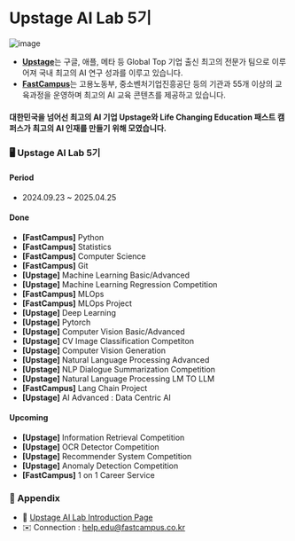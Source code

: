 # Upstage AI Lab 5기

![image](https://github.com/UpstageAILab/.github/assets/156163982/66b6a1ab-e147-4adf-a18b-ecea7047183d)
- [**Upstage**](https://www.upstage.ai/)는 구글, 애플, 메타 등 Global Top 기업 출신 최고의 전문가 팀으로 이루어져 국내 최고의 AI 연구 성과를 이루고 있습니다.
- [**FastCampus**](https://fastcampus.co.kr/)는 고용노동부, 중소벤처기업진흥공단 등의 기관과 55개 이상의 교육과정을 운영하며 최고의 AI 교육 콘텐츠를 제공하고 있습니다.

#### 대한민국을 넘어선 최고의 AI 기업 **Upstage**와 Life Changing Education **패스트 캠퍼스**가 **최고의 AI 인재를 만들기 위해 모였습니다.**


### 🖥️ Upstage AI Lab 5기
#### Period
- 2024.09.23 ~ 2025.04.25

#### Done
- **[FastCampus]** Python
- **[FastCampus]** Statistics
- **[FastCampus]** Computer Science
- **[FastCampus]** Git
- **[Upstage]** Machine Learning Basic/Advanced
- **[Upstage]** Machine Learning Regression Competition
- **[FastCampus]** MLOps
- **[FastCampus]** MLOps Project
- **[Upstage]** Deep Learning
- **[Upstage]** Pytorch
- **[Upstage]** Computer Vision Basic/Advanced
- **[Upstage]** CV Image Classification Competiton
- **[Upstage]** Computer Vision Generation
- **[Upstage]** Natural Language Processing Advanced
- **[Upstage]** NLP Dialogue Summarization Competition
- **[Upstage]** Natural Language Processing LM TO LLM
- **[FastCampus]** Lang Chain Project
- **[Upstage]** AI Advanced : Data Centric AI
  
#### Upcoming
- **[Upstage]** Information Retrieval Competition
- **[Upstage]** OCR Detector Competition
- **[Upstage]** Recommender System Competition
- **[Upstage]** Anomaly Detection Competition
- **[FastCampus]** 1 on 1 Career Service

  
### 🎇 Appendix
- 🙌 [Upstage AI Lab Introduction Page](https://fastcampus.co.kr/b2g_kdigitaltraining_ai)
- ✉️ Connection : help.edu@fastcampus.co.kr
